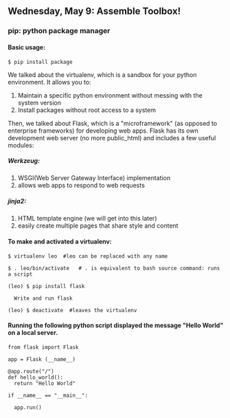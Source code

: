 ## Wednesday, May 9: Assemble Toolbox!

### pip: python package manager

#### Basic usage:

<pre><code>$ pip install package </code></pre>

We talked about the virtualenv, which is a sandbox for your python environment.
It allows you to:
  1. Maintain a specific python environment without messing with the system version
  2. Install packages without root access to a system

Then, we talked about Flask, which is a "microframework" (as opposed to enterprise frameworks) for developing web apps.
Flask has its own development web server (no more public_html) and includes a few useful modules:
##### Werkzeug:
  1. WSGI(Web Server Gateway Interface) implementation
  2. allows web apps to respond to web requests  
##### jinja2:
  1. HTML template engine (we will get into this later)
  2. easily create multiple pages that share style and content

#### To make and activated a virtualenv:

<pre><code>$ virtualenv leo  #leo can be replaced with any name </code></pre>

<pre><code>$ . leo/bin/activate   # . is equivalent to bash source command: runs a script </code></pre>

<pre><code>(leo) $ pip install flask </code></pre>

<pre><code>  Write and run flask </code></pre>

<pre><code>(leo) $ deactivate  #leaves the virtualenv </code></pre>


#### Running the following python script displayed the message "Hello World" on a local server.

<pre><code>from flask import Flask  

app = Flask (__name__)  

@app.route("/")  
def hello_world():
  return "Hello World"  

if __name__ == "__main__":

  app.run() </code></pre>